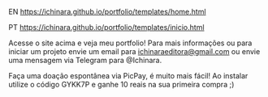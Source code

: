 EN
https://ichinara.github.io/portfolio/templates/home.html

PT
https://ichinara.github.io/portfolio/templates/inicio.html

Acesse o site acima e veja meu portfolio! 
Para mais informações ou para iniciar um projeto envie um email para ichinaraeditora@gmail.com ou envie uma mensagem via Telegram para @Ichinara.


Faça uma doação espontânea via PicPay, é muito mais fácil! Ao instalar utilize o código GYKK7P e ganhe 10 reais na sua primeira compra ;)
